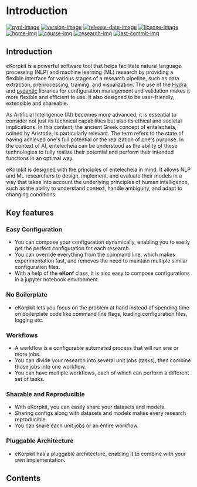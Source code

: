 # Introduction

[![pypi-image]][pypi-url]
[![version-image]][release-url]
[![release-date-image]][release-url]
[![license-image]][license-url]
[![home-img]][home-url]
[![course-img]][course-url]
[![research-img]][research-url]
[![last-commit-img]][last-commit-url]

[pypi-image]: https://badge.fury.io/py/ekorpkit.svg
[pypi-url]: https://pypi.org/project/ekorpkit
[license-image]: https://img.shields.io/github/license/entelecheia/ekorpkit
[license-url]: https://github.com/entelecheia/ekorpkit/blob/main/LICENSE
[version-image]: https://img.shields.io/github/v/release/entelecheia/ekorpkit?sort=semver
[release-date-image]: https://img.shields.io/github/release-date/entelecheia/ekorpkit
[release-url]: https://github.com/entelecheia/ekorpkit/releases

[home-img]: https://img.shields.io/badge/home-entelecheia.me-blue
[home-url]: https://ekorpkit.entelecheia.ai
[course-img]: https://img.shields.io/badge/course-entelecheia.ai-blue
[course-url]: https://course.entelecheia.ai
[research-img]: https://img.shields.io/badge/research-entelecheia.ai-blue
[research-url]: https://research.entelecheia.ai
[linkedin-img]: https://img.shields.io/badge/LinkedIn-blue?logo=linkedin
[linkedin-url]: https://www.linkedin.com/in/entelecheia/
[last-commit-img]: https://img.shields.io/github/last-commit/entelecheia/lecture?label=last%20update
[last-commit-url]: https://github.com/entelecheia/lecture

## Introduction

eKorpkit is a powerful software tool that helps facilitate natural language processing (NLP) and machine learning (ML) research by providing a flexible interface for various stages of a research pipeline, such as data extraction, preprocessing, training, and visualization. The use of the [Hydra](https://hydra.cc/) and [pydantic](https://pydantic-docs.helpmanual.io) libraries for configuration management and validation makes it more flexible and efficient to use. It also designed to be user-friendly, extensible and shareable.

As Artificial Intelligence (AI) becomes more advanced, it is essential to consider not just its technical capabilities but also its ethical and societal implications. In this context, the ancient Greek concept of entelecheia, coined by Aristotle, is particularly relevant. The term refers to the state of having achieved one's full potential or the realization of one's purpose. In the context of AI, entelecheia can be understood as the ability of these technologies to fully realize their potential and perform their intended functions in an optimal way.

eKorpkit is designed with the principles of entelecheia in mind. It allows NLP and ML researchers to design, implement, and evaluate their models in a way that takes into account the underlying principles of human intelligence, such as the ability to understand context, handle ambiguity, and adapt to changing conditions.

## Key features

### Easy Configuration

- You can compose your configuration dynamically, enabling you to easily get the perfect configuration for each research.
- You can override everything from the command line, which makes experimentation fast, and removes the need to maintain multiple similar configuration files.
- With a help of the **eKonf** class, it is also easy to compose configurations in a jupyter notebook environment.

### No Boilerplate

- eKorpkit lets you focus on the problem at hand instead of spending time on boilerplate code like command line flags, loading configuration files, logging etc.

### Workflows

- A workflow is a configurable automated process that will run one or more jobs.
- You can divide your research into several unit jobs (tasks), then combine those jobs into one workflow.
- You can have multiple workflows, each of which can perform a different set of tasks.

### Sharable and Reproducible

- With eKorpkit, you can easily share your datasets and models.
- Sharing configs along with datasets and models makes every research reproducible.
- You can share each unit jobs or an entire workflow.

### Pluggable Architecture

- eKorpkit has a pluggable architecture, enabling it to combine with your own implementation.

## Contents

```{tableofcontents}

```
